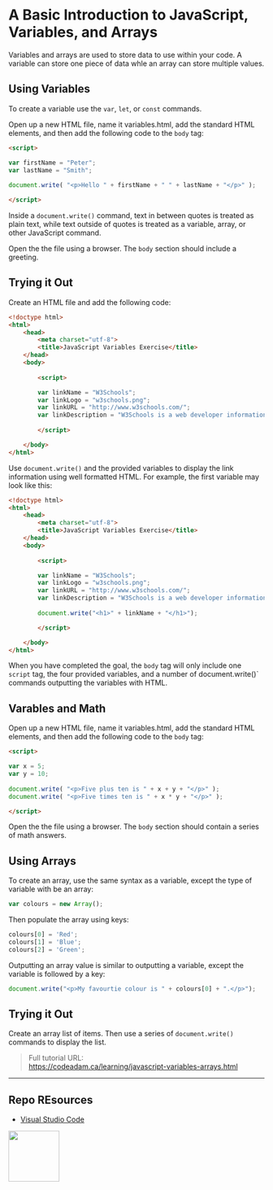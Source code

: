 # A Basic Introduction to JavaScript, Variables, and Arrays

Variables and arrays are used to store data to use within your code. A variable can store one piece of data whle an array can store multiple values. 

## Using Variables

To create a variable use the `var`, `let`, or `const` commands.

Open up a new HTML file, name it variables.html, add the standard HTML elements, and then add the following code to the `body` tag:

```html
<script>

var firstName = "Peter";
var lastName = "Smith";
    
document.write( "<p>Hello " + firstName + " " + lastName + "</p>" );

</script>
```

Inside a `document.write()` command, text in between quotes is treated as plain text, while text outside of quotes is treated as a variable, array, or other JavaScript command.

Open the the file using a browser. The `body` section should include a greeting.

## Trying it Out

Create an HTML file and add the following code:

```html
<!doctype html>
<html>
    <head>
        <meta charset="utf-8">
        <title>JavaScript Variables Exercise</title>
    </head>
    <body>
    
        <script>

        var linkName = "W3Schools";
        var linkLogo = "w3schools.png";
        var linkURL = "http://www.w3schools.com/";
        var linkDescription = "W3Schools is a web developer information website, with tutorials and references relating to web development topics such as HTML, CSS, JavaScript and PHP.";
        
        </script>

    </body>
</html>
```

Use `document.write()` and the provided variables to display the link information using well formatted HTML. For example, the first variable may look like this:

```html
<!doctype html>
<html>
    <head>
        <meta charset="utf-8">
        <title>JavaScript Variables Exercise</title>
    </head>
    <body>
    
        <script>

        var linkName = "W3Schools";
        var linkLogo = "w3schools.png";
        var linkURL = "http://www.w3schools.com/";
        var linkDescription = "W3Schools is a web developer information website, with tutorials and references relating to web development topics such as HTML, CSS, JavaScript and PHP.";
        
        document.write("<h1>" + linkName + "</h1>");

        </script>

    </body>
</html>
```

When you have completed the goal, the `body` tag will only include one `script` tag, the four provided variables, and a number of document.write()` commands outputting the variables with HTML. 

## Varables and Math

Open up a new HTML file, name it variables.html, add the standard HTML elements, and then add the following code to the `body` tag:

```html
<script>

var x = 5;
var y = 10;
    
document.write( "<p>Five plus ten is " + x + y + "</p>" );
document.write( "<p>Five times ten is " + x * y + "</p>" );

</script>
```

Open the the file using a browser. The `body` section should contain a series of math answers.

## Using Arrays

To create an array, use the same syntax as a variable, except the type of variable with be an array:

```javascript
var colours = new Array();
```

Then populate the array using keys:

```javascript
colours[0] = 'Red';
colours[1] = 'Blue';
colours[2] = 'Green';
```

Outputting an array value is similar to outputting a variable, except the variable is followed by a key:

```javascript
document.write("<p>My favourtie colour is " + colours[0] + ".</p>");
```

## Trying it Out

Create an array list of items. Then use a series of `document.write()` commands to display the list.

> Full tutorial URL:  
> https://codeadam.ca/learning/javascript-variables-arrays.html

***

## Repo REsources

* [Visual Studio Code](https://code.visualstudio.com/)

<a href="https://codeadam.ca">
<img src="https://codeadam.ca/images/code-block.png" width="100">
</a>
